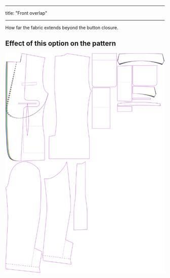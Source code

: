***

title: "Front overlap"

***

How far the fabric extends beyond the button closure.

## Effect of this option on the pattern

![This image shows the effect of this option by superimposing several variants that have a different value for this option](jaeger_frontoverlap_sample.svg "Effect of this option on the pattern")
